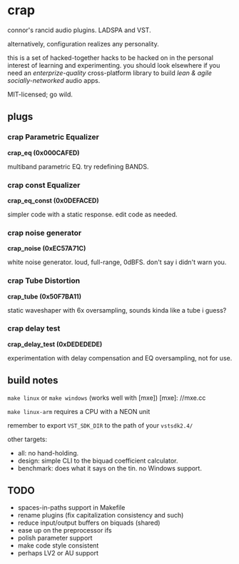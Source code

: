 # crap

connor's rancid audio plugins. LADSPA and VST.

alternatively, configuration realizes any personality.

this is a set of hacked-together hacks to be hacked on
in the personal interest of learning and experimenting.
you should look elsewhere if you need an *enterprize-quality*
cross-platform library to build *lean & agile socially-networked* audio apps.

MIT-licensed; go wild.

## plugs

### crap Parametric Equalizer

__crap\_eq (0x000CAFED)__

multiband parametric EQ. try redefining BANDS.

### crap const Equalizer

__crap\_eq\_const (0x0DEFACED)__

simpler code with a static response.
edit code as needed.

### crap noise generator

__crap\_noise (0xEC57A71C)__

white noise generator. loud, full-range, 0dBFS. don't say i didn't warn you.

### crap Tube Distortion

__crap\_tube (0x50F7BA11)__

static waveshaper with 6x oversampling, sounds kinda like a tube i guess?

### crap delay test

__crap\_delay\_test (0xDEDEDEDE)__

experimentation with delay compensation and EQ oversampling, not for use.

## build notes

`make linux` or `make windows` (works well with [mxe])
[mxe]: //mxe.cc

`make linux-arm` requires a CPU with a NEON unit

remember to export `VST_SDK_DIR` to the path of your `vstsdk2.4/`

other targets:
* all: no hand-holding.
* design: simple CLI to the biquad coefficient calculator.
* benchmark: does what it says on the tin. no Windows support.

## TODO

* spaces-in-paths support in Makefile
* rename plugins (fix capitalization consistency and such)
* reduce input/output buffers on biquads (shared)
* ease up on the preprocessor ifs
* polish parameter support
* make code style consistent
* perhaps LV2 or AU support

